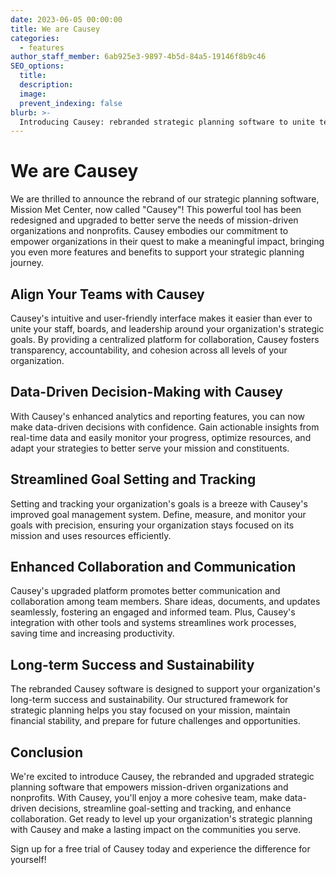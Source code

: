 ```yaml
---
date: 2023-06-05 00:00:00
title: We are Causey
categories:
  - features
author_staff_member: 6ab925e3-9897-4b5d-84a5-19146f8b9c46
SEO_options:
  title:
  description:
  image:
  prevent_indexing: false
blurb: >-
  Introducing Causey: rebranded strategic planning software to unite teams, drive data-based decisions, streamline goals & boost collaboration for mission-driven organizations. Try now!
---
```


# We are Causey

We are thrilled to announce the rebrand of our strategic planning software, Mission Met Center, now called "Causey"! This powerful tool has been redesigned and upgraded to better serve the needs of mission-driven organizations and nonprofits. Causey embodies our commitment to empower organizations in their quest to make a meaningful impact, bringing you even more features and benefits to support your strategic planning journey.

## Align Your Teams with Causey
Causey's intuitive and user-friendly interface makes it easier than ever to unite your staff, boards, and leadership around your organization's strategic goals. By providing a centralized platform for collaboration, Causey fosters transparency, accountability, and cohesion across all levels of your organization.

## Data-Driven Decision-Making with Causey
With Causey's enhanced analytics and reporting features, you can now make data-driven decisions with confidence. Gain actionable insights from real-time data and easily monitor your progress, optimize resources, and adapt your strategies to better serve your mission and constituents.

## Streamlined Goal Setting and Tracking
Setting and tracking your organization's goals is a breeze with Causey's improved goal management system. Define, measure, and monitor your goals with precision, ensuring your organization stays focused on its mission and uses resources efficiently.

## Enhanced Collaboration and Communication
Causey's upgraded platform promotes better communication and collaboration among team members. Share ideas, documents, and updates seamlessly, fostering an engaged and informed team. Plus, Causey's integration with other tools and systems streamlines work processes, saving time and increasing productivity.

## Long-term Success and Sustainability
The rebranded Causey software is designed to support your organization's long-term success and sustainability. Our structured framework for strategic planning helps you stay focused on your mission, maintain financial stability, and prepare for future challenges and opportunities.

## Conclusion

We're excited to introduce Causey, the rebranded and upgraded strategic planning software that empowers mission-driven organizations and nonprofits. With Causey, you'll enjoy a more cohesive team, make data-driven decisions, streamline goal-setting and tracking, and enhance collaboration. Get ready to level up your organization's strategic planning with Causey and make a lasting impact on the communities you serve.

Sign up for a free trial of Causey today and experience the difference for yourself!